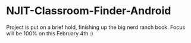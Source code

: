 # NJIT-Classroom-Finder-Android

Project is put on a brief hold, finishing up the big nerd ranch book. Focus will be 100% on this February 4th :)
